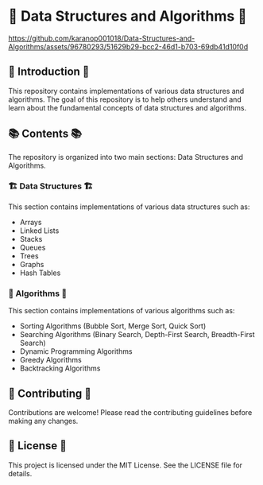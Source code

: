 # 🚀 Data Structures and Algorithms 🚀


https://github.com/karanop001018/Data-Structures-and-Algorithms/assets/96780293/51629b29-bcc2-46d1-b703-69db41d10f0d


## 📝 Introduction 📝
This repository contains implementations of various data structures and algorithms. The goal of this repository is to help others understand and learn about the fundamental concepts of data structures and algorithms.

## 📚 Contents 📚
The repository is organized into two main sections: Data Structures and Algorithms.

### 🏗️ Data Structures 🏗️
This section contains implementations of various data structures such as:
- Arrays
- Linked Lists
- Stacks
- Queues
- Trees
- Graphs
- Hash Tables

### 🧮 Algorithms 🧮
This section contains implementations of various algorithms such as:
- Sorting Algorithms (Bubble Sort, Merge Sort, Quick Sort)
- Searching Algorithms (Binary Search, Depth-First Search, Breadth-First Search)
- Dynamic Programming Algorithms
- Greedy Algorithms
- Backtracking Algorithms

## 🤝 Contributing 🤝
Contributions are welcome! Please read the contributing guidelines before making any changes.

## 📜 License 📜
This project is licensed under the MIT License. See the LICENSE file for details.

